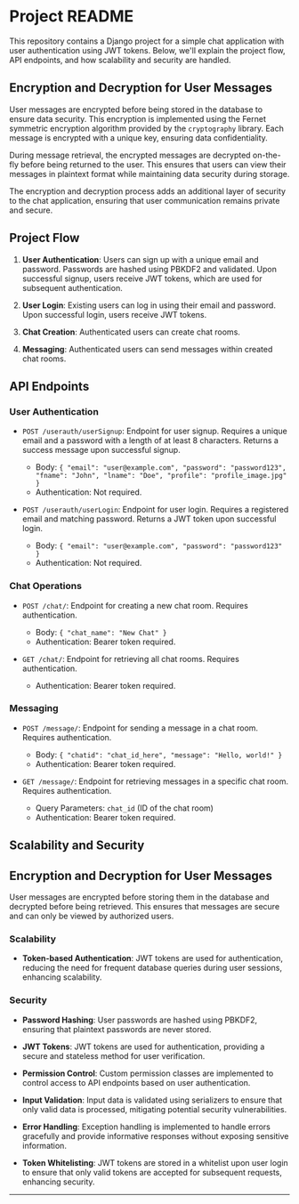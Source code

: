 # Project README

This repository contains a Django project for a simple chat application with user authentication using JWT tokens. Below, we'll explain the project flow, API endpoints, and how scalability and security are handled.

## Encryption and Decryption for User Messages

User messages are encrypted before being stored in the database to ensure data security. This encryption is implemented using the Fernet symmetric encryption algorithm provided by the `cryptography` library. Each message is encrypted with a unique key, ensuring data confidentiality.

During message retrieval, the encrypted messages are decrypted on-the-fly before being returned to the user. This ensures that users can view their messages in plaintext format while maintaining data security during storage.

The encryption and decryption process adds an additional layer of security to the chat application, ensuring that user communication remains private and secure.


## Project Flow

1. **User Authentication**: Users can sign up with a unique email and password. Passwords are hashed using PBKDF2 and validated. Upon successful signup, users receive JWT tokens, which are used for subsequent authentication.

2. **User Login**: Existing users can log in using their email and password. Upon successful login, users receive JWT tokens.

3. **Chat Creation**: Authenticated users can create chat rooms.

4. **Messaging**: Authenticated users can send messages within created chat rooms.

## API Endpoints

### User Authentication

- `POST /userauth/userSignup`: Endpoint for user signup. Requires a unique email and a password with a length of at least 8 characters. Returns a success message upon successful signup.
  - Body: `{ "email": "user@example.com", "password": "password123", "fname": "John", "lname": "Doe", "profile": "profile_image.jpg" }`
  - Authentication: Not required.

- `POST /userauth/userLogin`: Endpoint for user login. Requires a registered email and matching password. Returns a JWT token upon successful login.
  - Body: `{ "email": "user@example.com", "password": "password123" }`
  - Authentication: Not required.

### Chat Operations

- `POST /chat/`: Endpoint for creating a new chat room. Requires authentication.
  - Body: `{ "chat_name": "New Chat" }`
  - Authentication: Bearer token required.

- `GET /chat/`: Endpoint for retrieving all chat rooms. Requires authentication.
  - Authentication: Bearer token required.

### Messaging

- `POST /message/`: Endpoint for sending a message in a chat room. Requires authentication.
  - Body: `{ "chatid": "chat_id_here", "message": "Hello, world!" }`
  - Authentication: Bearer token required.

- `GET /message/`: Endpoint for retrieving messages in a specific chat room. Requires authentication.
  - Query Parameters: `chat_id` (ID of the chat room)
  - Authentication: Bearer token required.

## Scalability and Security

## Encryption and Decryption for User Messages

User messages are encrypted before storing them in the database and decrypted before being retrieved. This ensures that messages are secure and can only be viewed by authorized users.

### Scalability

- **Token-based Authentication**: JWT tokens are used for authentication, reducing the need for frequent database queries during user sessions, enhancing scalability.
  
### Security

- **Password Hashing**: User passwords are hashed using PBKDF2, ensuring that plaintext passwords are never stored.
  
- **JWT Tokens**: JWT tokens are used for authentication, providing a secure and stateless method for user verification.
  
- **Permission Control**: Custom permission classes are implemented to control access to API endpoints based on user authentication.

- **Input Validation**: Input data is validated using serializers to ensure that only valid data is processed, mitigating potential security vulnerabilities.

- **Error Handling**: Exception handling is implemented to handle errors gracefully and provide informative responses without exposing sensitive information.

- **Token Whitelisting**: JWT tokens are stored in a whitelist upon user login to ensure that only valid tokens are accepted for subsequent requests, enhancing security.

---

